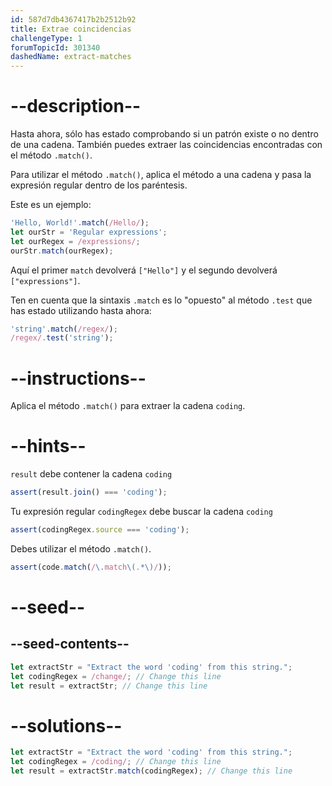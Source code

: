 ```yaml
---
id: 587d7db4367417b2b2512b92
title: Extrae coincidencias
challengeType: 1
forumTopicId: 301340
dashedName: extract-matches
---
```


# --description--

Hasta ahora, sólo has estado comprobando si un patrón existe o no dentro de una cadena. También puedes extraer las coincidencias encontradas con el método `.match()`.

Para utilizar el método `.match()`, aplica el método a una cadena y pasa la expresión regular dentro de los paréntesis.

Este es un ejemplo:

```js
'Hello, World!'.match(/Hello/);
let ourStr = 'Regular expressions';
let ourRegex = /expressions/;
ourStr.match(ourRegex);
```

Aquí el primer `match` devolverá `["Hello"]` y el segundo devolverá `["expressions"]`.

Ten en cuenta que la sintaxis `.match` es lo "opuesto" al método `.test` que has estado utilizando hasta ahora:

```js
'string'.match(/regex/);
/regex/.test('string');
```

# --instructions--

Aplica el método `.match()` para extraer la cadena `coding`.

# --hints--

`result` debe contener la cadena `coding`

```js
assert(result.join() === 'coding');
```

Tu expresión regular `codingRegex` debe buscar la cadena `coding`

```js
assert(codingRegex.source === 'coding');
```

Debes utilizar el método `.match()`.

```js
assert(code.match(/\.match\(.*\)/));
```

# --seed--

## --seed-contents--

```js
let extractStr = "Extract the word 'coding' from this string.";
let codingRegex = /change/; // Change this line
let result = extractStr; // Change this line
```

# --solutions--

```js
let extractStr = "Extract the word 'coding' from this string.";
let codingRegex = /coding/; // Change this line
let result = extractStr.match(codingRegex); // Change this line
```
